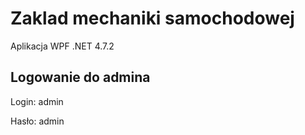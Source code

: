 # Zaklad mechaniki samochodowej
Aplikacja WPF .NET 4.7.2

## Logowanie do admina

Login: admin

Hasło: admin
